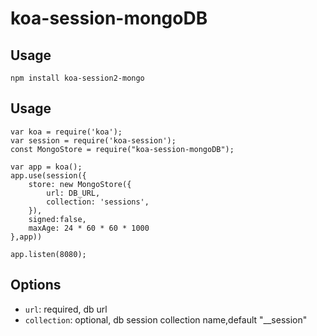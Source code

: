 # koa-session-mongoDB

## Usage

```
npm install koa-session2-mongo
```

## Usage

```
var koa = require('koa');
var session = require('koa-session');
const MongoStore = require("koa-session-mongoDB");

var app = koa();
app.use(session({
    store: new MongoStore({
        url: DB_URL,
        collection: 'sessions',
    }),
    signed:false,
    maxAge: 24 * 60 * 60 * 1000
},app))

app.listen(8080);
```

## Options

- `url`:  required, db url   
- `collection`: optional, db session collection name,default  "__session"
